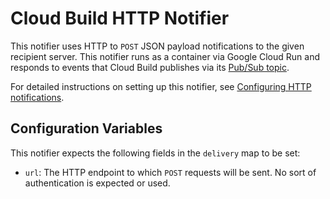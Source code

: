 # Cloud Build HTTP Notifier

This notifier uses HTTP to `POST` JSON payload notifications to the given
recipient server.
This notifier runs as a container via Google Cloud Run and responds to
events that Cloud Build publishes via its
[Pub/Sub topic](https://cloud.google.com/cloud-build/docs/send-build-notifications).

For detailed instructions on setting up this notifier,
see [Configuring HTTP notifications](https://cloud.google.com/cloud-build/docs/configure-notifications#configuring_http_notifications).

## Configuration Variables

This notifier expects the following fields in the `delivery` map to be set:

- `url`: The HTTP endpoint to which `POST` requests will be sent. No sort of
authentication is expected or used.
